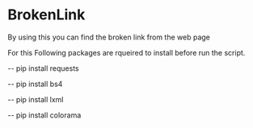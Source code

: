 # BrokenLink
By using this you can find the broken link from the web page

For this Following packages are rqueired to install before run the script.

-- pip install requests 

-- pip install bs4

-- pip install lxml

-- pip install colorama
